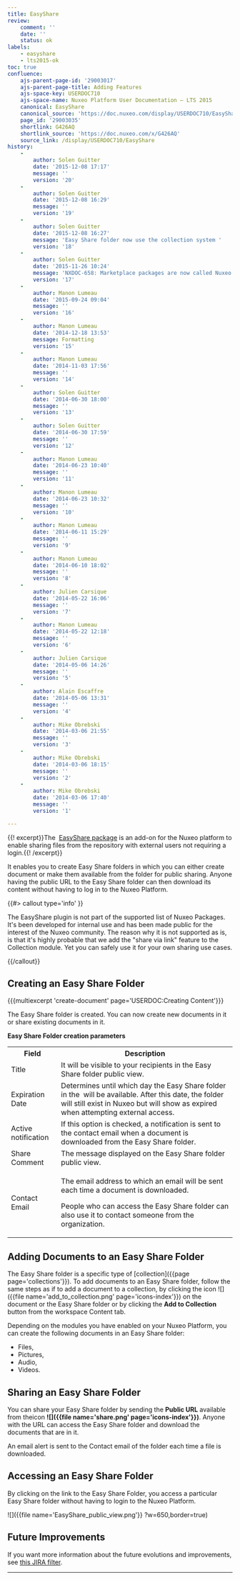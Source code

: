 ```yaml
---
title: EasyShare
review:
    comment: ''
    date: ''
    status: ok
labels:
    - easyshare
    - lts2015-ok
toc: true
confluence:
    ajs-parent-page-id: '29003017'
    ajs-parent-page-title: Adding Features
    ajs-space-key: USERDOC710
    ajs-space-name: Nuxeo Platform User Documentation — LTS 2015
    canonical: EasyShare
    canonical_source: 'https://doc.nuxeo.com/display/USERDOC710/EasyShare'
    page_id: '29003035'
    shortlink: G426AQ
    shortlink_source: 'https://doc.nuxeo.com/x/G426AQ'
    source_link: /display/USERDOC710/EasyShare
history:
    - 
        author: Solen Guitter
        date: '2015-12-08 17:17'
        message: ''
        version: '20'
    - 
        author: Solen Guitter
        date: '2015-12-08 16:29'
        message: ''
        version: '19'
    - 
        author: Solen Guitter
        date: '2015-12-08 16:27'
        message: 'Easy Share folder now use the collection system '
        version: '18'
    - 
        author: Solen Guitter
        date: '2015-11-26 10:24'
        message: 'NXDOC-658: Marketplace packages are now called Nuxeo Packages'
        version: '17'
    - 
        author: Manon Lumeau
        date: '2015-09-24 09:04'
        message: ''
        version: '16'
    - 
        author: Manon Lumeau
        date: '2014-12-18 13:53'
        message: Formatting
        version: '15'
    - 
        author: Manon Lumeau
        date: '2014-11-03 17:56'
        message: ''
        version: '14'
    - 
        author: Solen Guitter
        date: '2014-06-30 18:00'
        message: ''
        version: '13'
    - 
        author: Solen Guitter
        date: '2014-06-30 17:59'
        message: ''
        version: '12'
    - 
        author: Manon Lumeau
        date: '2014-06-23 10:40'
        message: ''
        version: '11'
    - 
        author: Manon Lumeau
        date: '2014-06-23 10:32'
        message: ''
        version: '10'
    - 
        author: Manon Lumeau
        date: '2014-06-11 15:29'
        message: ''
        version: '9'
    - 
        author: Manon Lumeau
        date: '2014-06-10 18:02'
        message: ''
        version: '8'
    - 
        author: Julien Carsique
        date: '2014-05-22 16:06'
        message: ''
        version: '7'
    - 
        author: Manon Lumeau
        date: '2014-05-22 12:18'
        message: ''
        version: '6'
    - 
        author: Julien Carsique
        date: '2014-05-06 14:26'
        message: ''
        version: '5'
    - 
        author: Alain Escaffre
        date: '2014-05-06 13:31'
        message: ''
        version: '4'
    - 
        author: Mike Obrebski
        date: '2014-03-06 21:55'
        message: ''
        version: '3'
    - 
        author: Mike Obrebski
        date: '2014-03-06 18:15'
        message: ''
        version: '2'
    - 
        author: Mike Obrebski
        date: '2014-03-06 17:40'
        message: ''
        version: '1'

---
```

{{! excerpt}}The&nbsp; [EasyShare package](https://connect.nuxeo.com/nuxeo/site/marketplace/package/easyshare) is an add-on for the Nuxeo platform to enable sharing files from the repository with external users not requiring a login.{{! /excerpt}}

It enables you to create Easy Share folders in which you can either create document or make them available from the folder for public sharing. Anyone having the public URL to the Easy Share folder can then download its content without having to log in to the Nuxeo Platform.

{{#> callout type='info' }}

The EasyShare plugin is not part of the supported list of Nuxeo Packages. It's been developed for internal use and has been made public for the interest of the Nuxeo community. The reason why it is not supported as is, is that it's highly probable that we add the "share via link" feature to the Collection module. Yet you can safely use it for your own sharing use cases.

{{/callout}}

## Creating an Easy Share Folder

{{{multiexcerpt 'create-document' page='USERDOC:Creating Content'}}}

The Easy Share folder is created. You can now create new documents in it or share existing documents in it.

**Easy Share Folder creation parameters**

<div class="table-scroll"><table class="hover"><tbody><tr><th colspan="1">Field</th><th colspan="1">Description</th></tr><tr><td colspan="1">Title</td><td colspan="1">It will be visible to your recipients in the Easy Share folder public view.</td></tr><tr><td colspan="1">Expiration Date</td><td colspan="1">Determines until which day the Easy Share folder in the&nbsp; will be available.
After this date, the folder will still exist in Nuxeo but will show as expired when attempting external access.</td></tr><tr><td colspan="1"><span class="widgetLabel tipsyShow tipsyGravityNW  ">Active notification</span></td><td colspan="1">If this option is checked, a notification is sent to the contact email when a document is downloaded from the Easy Share folder.</td></tr><tr><td colspan="1">Share Comment</td><td colspan="1">The message displayed on the Easy Share folder public view.</td></tr><tr><td colspan="1">

Contact Email

</td><td colspan="1">

The email address to which an email will be sent each time a document is downloaded.

People who can access the Easy Share folder can also use it to contact someone from the organization.

</td></tr></tbody></table></div>

## Adding Documents to an Easy Share Folder

The Easy Share folder is a specific type of [collection]({{page page='collections'}}). To add documents to an Easy Share folder, follow the same steps as if to add a document to a collection, by clicking the icon ![]({{file name='add_to_collection.png' page='icons-index'}}) on the document or the Easy Share folder or by clicking the **Add to Collection** button from the workspace Content tab.

Depending on the modules you have enabled on your Nuxeo Platform, you can create the following documents in an Easy Share folder:

*   Files,
*   Pictures,
*   Audio,
*   Videos.

## Sharing an Easy Share Folder

You can share your Easy Share folder by sending the&nbsp;**Public URL** available from theicon **![]({{file name='share.png' page='icons-index'}})**. Anyone with the URL can access the Easy Share folder and download the documents that are in it.

An email alert is sent to the Contact email of the folder each time a file is downloaded.&nbsp;

## Accessing an Easy Share Folder

By clicking on the link to the Easy Share Folder, you access&nbsp;a particular Easy Share folder without having to login to the Nuxeo Platform.

![]({{file name='EasyShare_public_view.png'}} ?w=650,border=true)

## Future Improvements

If you want more information about the future evolutions and improvements, see [this JIRA filter](https://jira.nuxeo.com/issues/?jql=project%20%3D%20NXP%20AND%20resolution%20%3D%20Unresolved%20AND%20component%20%3D%20%22Easy%20Share%22).&nbsp;

* * *

&nbsp;